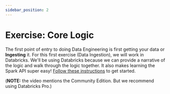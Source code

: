 ```yaml
---
sidebar_position: 2
---
```

# Exercise: Core Logic

The first point of entry to doing Data Engineering is first getting your data or **Ingesting** it. For this first exercise (Data Ingestion), we will work in Databricks. We'll be using Databricks because we can provide a narrative of the logic and walk through the logic together. It also makes learning the Spark API super easy! [Follow these instructions](https://github.com/data-derp/exercise-co2-vs-temperature-databricks/tree/master/data-ingestion) to get started.

(**NOTE:** the video mentions the Community Edition. But we recommend using Databricks Pro.)
